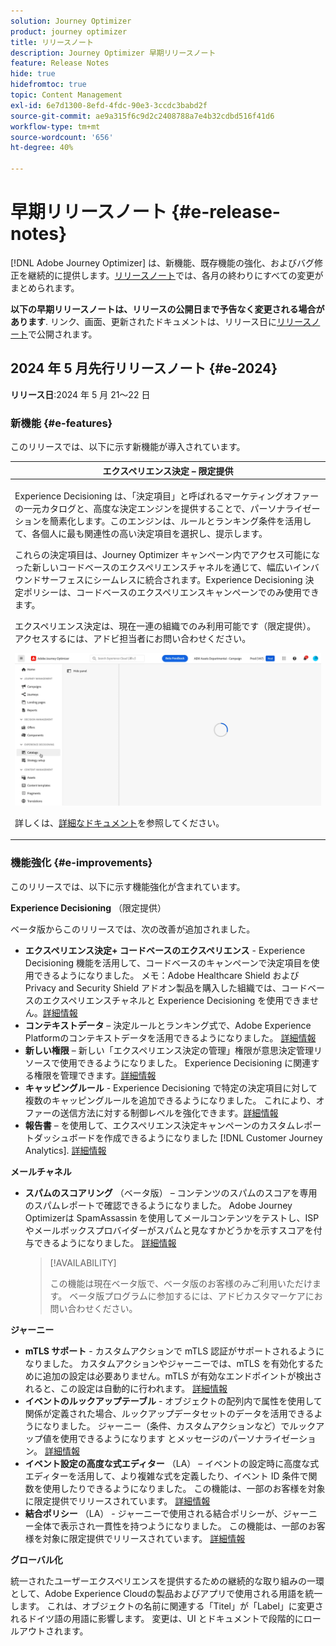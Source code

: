 ```yaml
---
solution: Journey Optimizer
product: journey optimizer
title: リリースノート
description: Journey Optimizer 早期リリースノート
feature: Release Notes
hide: true
hidefromtoc: true
topic: Content Management
exl-id: 6e7d1300-8efd-4fdc-90e3-3ccdc3babd2f
source-git-commit: ae9a315f6c9d2c2408788a7e4b32cdbd516f41d6
workflow-type: tm+mt
source-wordcount: '656'
ht-degree: 40%

---
```


# 早期リリースノート {#e-release-notes}

[!DNL Adobe Journey Optimizer] は、新機能、既存機能の強化、およびバグ修正を継続的に提供します。[リリースノート](release-notes.md)では、各月の終わりにすべての変更がまとめられます。

**以下の早期リリースノートは、リリースの公開日まで予告なく変更される場合があります**. リンク、画面、更新されたドキュメントは、リリース日に[リリースノート](release-notes.md)で公開されます。

## 2024 年 5 月先行リリースノート {#e-2024}

**リリース日**:2024 年 5 月 21～22 日

### 新機能 {#e-features}

このリリースでは、以下に示す新機能が導入されています。


<table>
<thead>
<tr>
<th><strong>エクスペリエンス決定 – 限定提供</strong><br/></th>
</tr>
</thead>
<tbody>
<tr>
<td>
<p>Experience Decisioning は、「決定項目」と呼ばれるマーケティングオファーの一元カタログと、高度な決定エンジンを提供することで、パーソナライゼーションを簡素化します。このエンジンは、ルールとランキング条件を活用して、各個人に最も関連性の高い決定項目を選択し、提示します。</p>
<p>これらの決定項目は、Journey Optimizer キャンペーン内でアクセス可能になった新しいコードベースのエクスペリエンスチャネルを通じて、幅広いインバウンドサーフェスにシームレスに統合されます。Experience Decisioning 決定ポリシーは、コードベースのエクスペリエンスキャンペーンでのみ使用できます。</p>
<p>エクスペリエンス決定は、現在一連の組織でのみ利用可能です（限定提供）。アクセスするには、アドビ担当者にお問い合わせください。</p>
<img src="assets/do-not-localize/gif-exd.gif"/>
<p>詳しくは、<a href="../experience-decisioning/gs-experience-decisioning.md">詳細なドキュメント</a>を参照してください。</p>
</td>
</tr>
</tbody>
</table>


<!--table>
<thead>
<tr>
<th><strong>IP Warmup Workflow</strong><br/></th>
</tr>
</thead>
<tbody>
<tr>
<td>
<p>If you are sending email on a brand new IP address, you can now easily perform IP warmup workflows directly from the user interface. Adobe Journey Optimizer offers a standardized and efficient way to warm up your IP adresses that follows the best practices for optimal deliverability.</p>
<p>For more information, refer to the <a href="../configuration/ip-warmup-gs.md">detailed documentation</a>.</p>
</td>
</tr>
</tbody>
</table-->

<!--table>
<thead>
<tr>
<th><strong>Business rules - Beta</strong><br/></th>
</tr>
</thead>
<tbody>
<tr>
<td>
<p>You can now create granular frequency capping rules, and apply them to different types of marketing communications through rule sets. This new capability lets you control how often your audiences receive a message by setting cross-channel rules, that automatically exclude over-solicited profiles from messages and actions.</p>
<p>Business rules capability is currently available as a beta. To join the beta program, contact your Adobe representative.</p>
<p>For more information, refer to the <a href="../configuration/business-rules.md">detailed documentation</a>.</p>
</td>
</tr>
</tbody>
</table-->


<!--table>
<thead>
<tr>
<th><strong>Extended personalization data - Beta</strong><br/></th>
</tr>
</thead>
<tbody>
<tr>
<td>
<p>You can now lookup and fetch data values within Adobe Experience Platform datasets, and use these values to build conditions in Adobe Journey Optimizer. You can leverage data from a lookup dataset when a relationship has been defined using an attribute inside of an array of objects. You can specify non-profile enabled datasets for lookup. Once enabled, you can use a profile attribute as a join key to the specified dataset to retrive further data for personalization.</p>
<p>This capability is currently available as a public beta.</p>
</td>
</tr>
</tbody>
</table-->

### 機能強化 {#e-improvements}

このリリースでは、以下に示す機能強化が含まれています。

**Experience Decisioning** （限定提供）

ベータ版からこのリリースでは、次の改善が追加されました。

* **エクスペリエンス決定+ コードベースのエクスペリエンス** - Experience Decisioning 機能を活用して、コードベースのキャンペーンで決定項目を使用できるようになりました。 メモ：Adobe Healthcare Shield および Privacy and Security Shield アドオン製品を購入した組織では、コードベースのエクスペリエンスチャネルと Experience Decisioning を使用できません。[詳細情報](../code-based/get-started-code-based.md)
* **コンテキストデータ**  – 決定ルールとランキング式で、Adobe Experience Platformのコンテキストデータを活用できるようになりました。 [詳細情報](../experience-decisioning/context-data.md)
* **新しい権限**  – 新しい「エクスペリエンス決定の管理」権限が意思決定管理リソースで使用できるようになりました。 Experience Decisioning に関連する権限を管理できます。[詳細情報](../experience-decisioning/gs-experience-decisioning.md)
* **キャッピングルール** - Experience Decisioning で特定の決定項目に対して複数のキャッピングルールを追加できるようになりました。 これにより、オファーの送信方法に対する制御レベルを強化できます。[詳細情報](../experience-decisioning/items.md#capping)
* **報告書**  – を使用して、エクスペリエンス決定キャンペーンのカスタムレポートダッシュボードを作成できるようになりました [!DNL Customer Journey Analytics]. [詳細情報](../experience-decisioning/cja-reporting.md)


<!--**Decision Management**

* **Multi-rule support** - You can now add up to 10 capping rules for a given offer in Decision Management. This allows you to increase the level of control over the way offers are sent.
* **Audits** - The **Change log** tab allowing you to see all the changes that have been made to an offer or a decision has been removed. Changes related to offers and decisions can now be seen in the **Audits** menu. -->


**メールチャネル**

<!--
* **List-unsubscribe** - Following on the recent Gmail and Yahoo announcements for bulk senders, Journey Optimizer supports the "post/1-click" List-Unsubscribe option. Refer to the following pages: [Email opt-out management](../email/email-opt-out.md#unsubscribe-header) and [Configure email settings](../email/email-settings.md#list-unsubscribe)
-->

* **スパムのスコアリング** （ベータ版） – コンテンツのスパムのスコアを専用のスパムレポートで確認できるようになりました。 Adobe Journey Optimizerは SpamAssassin を使用してメールコンテンツをテストし、ISP やメールボックスプロバイダーがスパムと見なすかどうかを示すスコアを付与できるようになりました。 [詳細情報](../content-management/spam-report.md)

  >[!AVAILABILITY]
  >
  >この機能は現在ベータ版で、ベータ版のお客様のみご利用いただけます。 ベータ版プログラムに参加するには、アドビカスタマーケアにお問い合わせください。

<!--
**Audiences**

* The use of audiences and attributes from audience composition and custom upload (CSV file) is now available for use with Healthcare Shield or Privacy and Security Shield.-->

<!--**Personalization**

* **Expression fragment** - Expression fragments are now available for the **In-app channel**. [Read more](../personalization/use-expression-fragments.md)-->

**ジャーニー**

<!--* **Merge policies** (Limited Availability)- Merge policies used by a journey are now visible and consistent throughout the journey.-->
* **mTLS サポート** - カスタムアクションで mTLS 認証がサポートされるようになりました。 カスタムアクションやジャーニーでは、mTLS を有効化するために追加の設定は必要ありません。mTLS が有効なエンドポイントが検出されると、この設定は自動的に行われます。 [詳細情報](../action/about-custom-action-configuration.md#mtls-protocol-support)
* **イベントのルックアップテーブル** - オブジェクトの配列内で属性を使用して関係が定義された場合、ルックアップデータセットのデータを活用できるようになりました。 ジャーニー（条件、カスタムアクションなど）でルックアップ値を使用できるようになります とメッセージのパーソナライゼーション。 [詳細情報](../event/experience-event-schema.md#relationships_limitations)
* **イベント設定の高度な式エディター** （LA） – イベントの設定時に高度な式エディターを活用して、より複雑な式を定義したり、イベント ID 条件で関数を使用したりできるようになりました。 この機能は、一部のお客様を対象に限定提供でリリースされています。 [詳細情報](../event/about-creating.md)
* **結合ポリシー** （LA） - ジャーニーで使用される結合ポリシーが、ジャーニー全体で表示され一貫性を持つようになりました。 この機能は、一部のお客様を対象に限定提供でリリースされています。 [詳細情報](../building-journeys/journey-gs.md#merge-policies)

**グローバル化**

統一されたユーザーエクスペリエンスを提供するための継続的な取り組みの一環として、Adobe Experience Cloudの製品およびアプリで使用される用語を統一します。 これは、オブジェクトの名前に関連する「Titel」が「Label」に変更されるドイツ語の用語に影響します。 変更は、UI とドキュメントで段階的にロールアウトされます。



